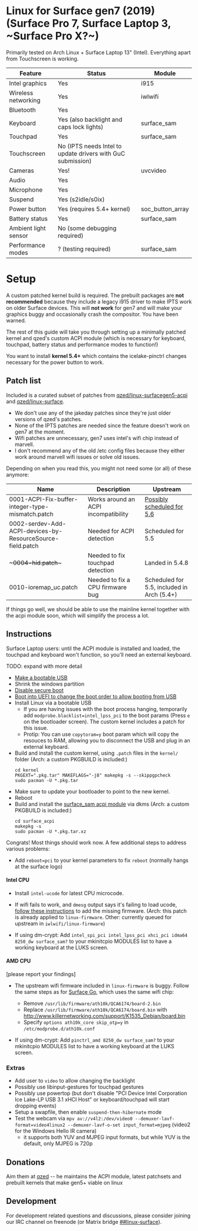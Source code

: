 # Linux for Surface gen7 (2019) (Surface Pro 7, Surface Laptop 3, ~Surface Pro X?~)

Primarily tested on Arch Linux + Surface Laptop 13" (Intel). Everything apart
from Touchscreen is working.

| Feature             | Status                                                      | Module           |
| ---                 | ---                                                         | ---              |
| Intel graphics      | Yes                                                         | i915             |
| Wireless networking | Yes                                                         | iwlwifi          |
| Bluetooth           | Yes                                                         |                  |
| Keyboard            | Yes (also backlight and caps lock lights)                   | surface_sam      |
| Touchpad            | Yes                                                         | surface_sam      |
| Touchscreen         | No (IPTS needs Intel to update drivers with GuC submission) |                  |
| Cameras             | Yes!                                                        | uvcvideo         |
| Audio               | Yes                                                         |                  |
| Microphone          | Yes                                                         |                  |
| Suspend             | Yes (s2idle/s0ix)                                           |                  |
| Power button        | Yes (requires 5.4+ kernel)                                  | soc_button_array |
| Battery status      | Yes                                                         | surface_sam      |
| Ambient light sensor| No (some debugging required)                                |                  |
| Performance modes   | ? (testing required)                                        | surface_sam      |

# Setup

A custom patched kernel build is required. The prebuilt packages are **not
recommended** because they include a legacy i915 driver to make IPTS work on
older Surface devices. This will **not work** for gen7 and will make your graphics
buggy and occasionally crash the compositor. You have been warned.

The rest of this guide will take you through setting up a minimally patched
kernel and qzed's custom ACPI module (which is necessary for keyboard, touchpad,
battery status and performance modes to function!)

You want to install **kernel 5.4+** which contains the icelake-pinctrl changes
necessary for the power button to work.

## Patch list

Included is a curated subset of patches from
[qzed/linux-surfacegen5-acpi](https://github.com/qzed/linux-surfacegen5-acpi)
and [qzed/linux-surface](https://github.com/qzed/linux-surface).

- We don't use any of the jakeday patches since they're just older versions of qzed's patches.
- None of the IPTS patches are needed since the feature doesn't work on gen7 at the moment.
- Wifi patches are unnecessary, gen7 uses intel's wifi chip instead of marvell.
- I don't recommend any of the old /etc config files because they either work
    around marvell wifi issues or solve old issues.

Depending on when you read this, you might not need some (or all) of these anymore:

| Name                                                       | Description                                                      | Upstream          |
| ----                                                       | --------                                                         | -----             |
| 0001-ACPI-Fix-buffer-integer-type-mismatch.patch           | Works around an ACPI incompatibility | [Possibly scheduled for 5.6](https://patchwork.kernel.org/patch/11276171/) |
| 0002-serdev-Add-ACPI-devices-by-ResourceSource-field.patch | Needed for ACPI detection            | Scheduled for 5.5 |
| ~~~0004-hid.patch~~~                                       | Needed to fix touchpad detection     | Landed in 5.4.8   |
| 0010-ioremap_uc.patch                                      | Needed to fix a CPU firmware bug     | Scheduled for 5.5, included in Arch (5.4+) |

If things go well, we should be able to use the mainline kernel together with
the acpi module soon, which will simplify the process a lot.

## Instructions

Surface Laptop users: until the ACPI module is installed and loaded, the touchpad and keyboard won't
function, so you'll need an external keyboard.

TODO: expand with more detail

- [Make a bootable USB](https://wiki.archlinux.org/index.php/USB_flash_installation_media)
- Shrink the windows partition
- [Disable secure boot](https://docs.microsoft.com/en-us/windows-hardware/manufacture/desktop/disabling-secure-boot)
- [Boot into UEFI to change the boot order to allow booting from USB](https://support.microsoft.com/en-us/help/4023511/surface-boot-surface-from-a-usb-device)
- Install Linux via a bootable USB
    - If you are having issues with the boot process hanging, temporarily add
        `modprobe.blacklist=intel_lpss_pci` to the boot params (Press `e` on the bootloader screen). The custom
        kernel includes a patch for this issue.
    - Protip: You can use `copytoram=y` boot param which will copy the resouces to RAM,
        allowing you to disconnect the USB and plug in an external keyboard.
- Build and install the custom kernel, using `.patch` files in the `kernel/` folder
  (Arch: a custom PKGBUILD is included:)
  ```
  cd kernel
  PKGEXT=".pkg.tar" MAKEFLAGS="-j8" makepkg -s --skippgpcheck
  sudo pacman -U *.pkg.tar
  ```
- Make sure to update your bootloader to point to the new kernel.
- Reboot
- Build and install the [surface_sam acpi module](https://github.com/qzed/linux-surfacegen5-acpi) via dkms
  (Arch: a custom PKGBUILD is included:)
  ```
  cd surface_acpi
  makepkg -s
  sudo pacman -U *.pkg.tar.xz
  ```

Congrats! Most things should work now. A few additional steps to address various problems:

- Add `reboot=pci` to your kernel parameters to fix `reboot` (normally hangs at the surface logo)

#### Intel CPU
- Install `intel-ucode` for latest CPU microcode.

- If wifi fails to work, and `dmesg` output says it's failing to load ucode, [follow these instructions](https://gitlab.com/emrose/xps13-7390_debian/issues/5#note_240886447) to add the missing firmware. (Arch: this patch is already applied to `linux-firmware`. Other: currently queued for upstream in `iwlwifi/linux-firmware`)

- If using dm-crypt: Add `intel_spi_pci intel_lpss_pci xhci_pci idma64 8250_dw surface_sam?` to your mkinitcpio MODULES list to have a working keyboard at the LUKS screen.

#### AMD CPU
[please report your findings]

- The upstream wifi firmware included in `linux-firmware` is buggy. Follow the same steps as for [Surface Go](https://www.reddit.com/r/SurfaceLinux/comments/94hjxv/surface_go_first_impressions/), which uses the same wifi chip:
    - Remove `/usr/lib/firmware/ath10k/QCA6174/board-2.bin`
    - Replace `/usr/lib/firmware/ath10k/QCA6174/board.bin` with http://www.killernetworking.com/support/K1535_Debian/board.bin
    - Specify `options ath10k_core skip_otp=y` in `/etc/modprobe.d/ath10k.conf`

- If using dm-crypt: Add `pinctrl_amd 8250_dw surface_sam?` to your mkinitcpio MODULES list to have a working keyboard at the LUKS screen.

### Extras
- Add user to `video` to allow changing the backlight
- Possibly use libinput-gestures for touchpad gestures
- Possibly use powertop (but don't disable "PCI Device Intel Corporation Ice Lake-LP USB 3.1 xHCI Host" or keyboard/touchpad will start dropping events)
- Setup a swapfile, then enable `suspend-then-hibernate` mode
- Test the webcam via `mpv av://v4l2:/dev/video0 --demuxer-lavf-format=video4linux2 --demuxer-lavf-o-set input_format=mjpeg` (video2 for the Windows Hello IR camera)
    - it supports both YUV and MJPEG input formats, but while YUV is the default, only MJPEG is 720p

## Donations

Aim them at [qzed](https://github.com/qzed/linux-surfacegen5-acpi/blob/master/README.md#donations)
-- he maintains the ACPI module, latest patchsets and prebuilt kernels that make gen5+ viable on linux

## Development

For development related questions and discussions, please consider joining our IRC channel on freenode (or Matrix bridge [##linux-surface](https://matrix.to/#/#freenode_##linux-surface:matrix.org)).
